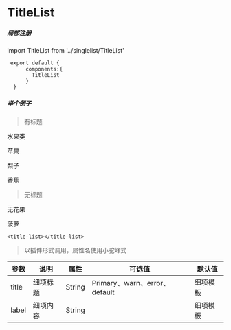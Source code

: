 # TitleList 
  
##### 局部注册


  
  <p>   
	import TitleList from '../singlelist/TitleList'  

	 export default {  
		  components:{  
			TitleList  
		  }  
	  }
  </p>
  
  
  ##### 举个例子
  >有标题
<div class="example">
<div id="title" style="margin: 0px;">
    <div class="weui-cells__title">水果类</div>
    <div class="weui-cells">
      <div class="weui-cell waves">
        <div class="weui-cell__hd"></div>
        <div class="vux-cell-bd vux-cell-primary">
          <p><label class="vux-label">苹果</label> </p>
          <span class="vux-label-desc"></span>
        </div>
        <div class="weui-cell__ft">
        </div>
      </div>
    </div>
	<div class="weui-cells">
      <div class="weui-cell waves">
        <div class="weui-cell__hd"></div>
        <div class="vux-cell-bd vux-cell-primary">
          <p><label class="vux-label">梨子</label> </p>
          <span class="vux-label-desc"></span>
        </div>
        <div class="weui-cell__ft">
        </div>
      </div>
    </div>
	<div class="weui-cells">
      <div class="weui-cell waves">
        <div class="weui-cell__hd"></div>
        <div class="vux-cell-bd vux-cell-primary">
          <p><label class="vux-label">香蕉</label> </p>
          <span class="vux-label-desc"></span>
        </div>
        <div class="weui-cell__ft">
        </div>
      </div>
    </div>
  </div>
</div>

>无标题
<div class="example">
<div id="title" style="margin: 0px;">
    <div class="weui-cells">
      <div class="weui-cell waves">
        <div class="weui-cell__hd"></div>
        <div class="vux-cell-bd vux-cell-primary">
          <p><label class="vux-label">无花果</label> </p>
          <span class="vux-label-desc"></span>
        </div>
        <div class="weui-cell__ft">
        </div>
      </div>
    </div>
	<div class="weui-cells">
      <div class="weui-cell waves">
        <div class="weui-cell__hd"></div>
        <div class="vux-cell-bd vux-cell-primary">
          <p><label class="vux-label">菠萝</label> </p>
          <span class="vux-label-desc"></span>
        </div>
        <div class="weui-cell__ft">
        </div>
      </div>
    </div>
  </div>
</div>
	 
	<title-list></title-list>

> 以插件形式调用，属性名使用小驼峰式

| 参数 | 说明 | 属性 | 可选值 | 默认值 |
| ------ | ------ | ------ | ------ | ------ |
| title | 细项标题 | String | Primary、warn、error、default | 细项模板 |
| label | 细项内容 | String | | 细项模板 |



